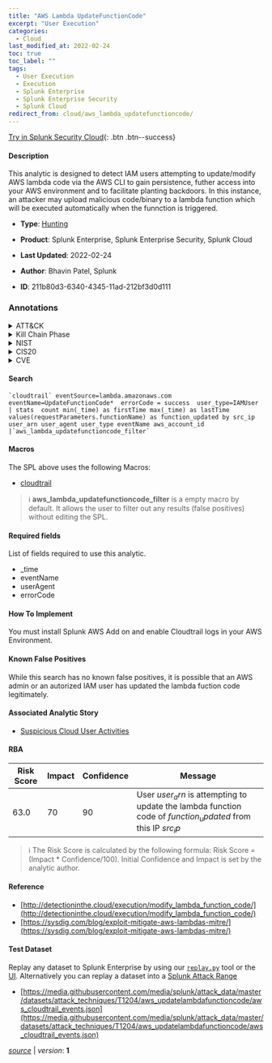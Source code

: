 ```yaml
---
title: "AWS Lambda UpdateFunctionCode"
excerpt: "User Execution"
categories:
  - Cloud
last_modified_at: 2022-02-24
toc: true
toc_label: ""
tags:
  - User Execution
  - Execution
  - Splunk Enterprise
  - Splunk Enterprise Security
  - Splunk Cloud
redirect_from: cloud/aws_lambda_updatefunctioncode/
---
```




[Try in Splunk Security Cloud](https://www.splunk.com/en_us/cyber-security.html){: .btn .btn--success}

#### Description

This analytic is designed to detect IAM users attempting to update/modify AWS lambda code via the AWS CLI to gain persistence, futher access into your AWS environment and to facilitate planting backdoors. In this instance, an attacker may upload malicious code/binary to a lambda function which will be executed automatically when the funnction is triggered.

- **Type**: [Hunting](https://github.com/splunk/security_content/wiki/Detection-Analytic-Types)
- **Product**: Splunk Enterprise, Splunk Enterprise Security, Splunk Cloud

- **Last Updated**: 2022-02-24
- **Author**: Bhavin Patel, Splunk
- **ID**: 211b80d3-6340-4345-11ad-212bf3d0d111

### Annotations
<details>
  <summary>ATT&CK</summary>

<div markdown="1">

#### [ATT&CK](https://attack.mitre.org/)

| ID          | Technique   | Tactic         |
| ----------- | ----------- |--------------- |
| [T1204](https://attack.mitre.org/techniques/T1204/) | User Execution | Execution |

</div>
</details>


<details>
  <summary>Kill Chain Phase</summary>

<div markdown="1">

* Actions on Objectives


</div>
</details>


<details>
  <summary>NIST</summary>

<div markdown="1">

* PR.DS
* PR.AC
* DE.CM



</div>
</details>

<details>
  <summary>CIS20</summary>

<div markdown="1">

* CIS 13



</div>
</details>

<details>
  <summary>CVE</summary>

<div markdown="1">


</div>
</details>


#### Search

```
`cloudtrail` eventSource=lambda.amazonaws.com eventName=UpdateFunctionCode*  errorCode = success  user_type=IAMUser 
| stats  count min(_time) as firstTime max(_time) as lastTime  values(requestParameters.functionName) as function_updated by src_ip user_arn user_agent user_type eventName aws_account_id 
|`aws_lambda_updatefunctioncode_filter`
```

#### Macros
The SPL above uses the following Macros:
* [cloudtrail](https://github.com/splunk/security_content/blob/develop/macros/cloudtrail.yml)

> :information_source:
> **aws_lambda_updatefunctioncode_filter** is a empty macro by default. It allows the user to filter out any results (false positives) without editing the SPL.



#### Required fields
List of fields required to use this analytic.
* _time
* eventName
* userAgent
* errorCode



#### How To Implement
You must install Splunk AWS Add on and enable Cloudtrail logs in your AWS Environment.
#### Known False Positives
While this search has no known false positives, it is possible that an AWS admin or an autorized IAM user has updated the lambda fuction code legitimately.

#### Associated Analytic Story
* [Suspicious Cloud User Activities](/stories/suspicious_cloud_user_activities)




#### RBA

| Risk Score  | Impact      | Confidence   | Message      |
| ----------- | ----------- |--------------|--------------|
| 63.0 | 70 | 90 | User $user_arn$ is attempting to update the lambda function code of $function_updated$ from this IP $src_ip$ |


> :information_source:
> The Risk Score is calculated by the following formula: Risk Score = (Impact * Confidence/100). Initial Confidence and Impact is set by the analytic author.


#### Reference

* [http://detectioninthe.cloud/execution/modify_lambda_function_code/](http://detectioninthe.cloud/execution/modify_lambda_function_code/)
* [https://sysdig.com/blog/exploit-mitigate-aws-lambdas-mitre/](https://sysdig.com/blog/exploit-mitigate-aws-lambdas-mitre/)



#### Test Dataset
Replay any dataset to Splunk Enterprise by using our [`replay.py`](https://github.com/splunk/attack_data#using-replaypy) tool or the [UI](https://github.com/splunk/attack_data#using-ui).
Alternatively you can replay a dataset into a [Splunk Attack Range](https://github.com/splunk/attack_range#replay-dumps-into-attack-range-splunk-server)

* [https://media.githubusercontent.com/media/splunk/attack_data/master/datasets/attack_techniques/T1204/aws_updatelambdafunctioncode/aws_cloudtrail_events.json](https://media.githubusercontent.com/media/splunk/attack_data/master/datasets/attack_techniques/T1204/aws_updatelambdafunctioncode/aws_cloudtrail_events.json)



[*source*](https://github.com/splunk/security_content/tree/develop/detections/cloud/aws_lambda_updatefunctioncode.yml) \| *version*: **1**